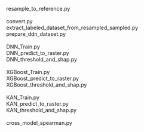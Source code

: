 resample_to_reference.py<br>
<br>
convert.py<br>
extract_labeled_dataset_from_resampled_sampled.py<br>
prepare_ddn_dataset.py<br>
<br>
DNN_Train.py<br>
DNN_predict_to_raster.py<br>
DNN_threshold_and_shap.py<br>
<br>
XGBoost_Train.py<br>
XGBoost_predict_to_raster.py<br>
XGBoost_threshold_and_shap.py<br>
<br>
KAN_Train.py<br>
KAN_predict_to_raster.py<br>
KAN_threshold_and_shap.py<br>
<br>
cross_model_spearman.py<br>
